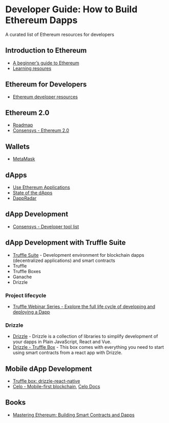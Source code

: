 # Developer Guide: How to Build Ethereum Dapps
A curated list of Ethereum resources for developers

## Introduction to Ethereum
* [A beginner’s guide to Ethereum](https://blog.coinbase.com/a-beginners-guide-to-ethereum-46dd486ceecf)
* [Learning resoures](https://etherscan.io/directory/Learning_Resources)

## Ethereum for Developers
* [Ethereum developer resources](https://ethereum.org/developers)

## Ethereum 2.0
* [Roadmap](https://ethereum.org/en/eth2/)
* [Consensys - Ethereum 2.0](https://consensys.net/knowledge-base/ethereum-2/)

## Wallets
* [MetaMask](https://metamask.io/)

## dApps
* [Use Ethereum Applications](https://ethereum.org/en/dapps/)
* [State of the dApps](https://www.stateofthedapps.com/)
* [DappRadar](https://dappradar.com/)

## dApp Development
* [Consensys - Developer tool list](https://github.com/ConsenSys/ethereum-developer-tools-list)

## dApp Development with Truffle Suite
* [Truffle Suite](https://www.trufflesuite.com/) - Development environment for blockchain dapps (decentralized applications) and smart contracts
* Truffle
* Truffle Boxes
* Ganache
* Drizzle

### Project lifecycle
* [Truffle Webinar Series - Explore the full life cycle of developing and deploying a Dapp](https://www.youtube.com/watch?v=90Don4J1JQQ&list=PLVGaL7nFtvpDkyUHxosj_xb4GBnOnRo7z)

### Drizzle
* [Drizzle](https://github.com/trufflesuite/drizzle) - Drizzle is a collection of libraries to simplify development of your dapps in Plain JavaScript, React and Vue.
* [Drizzle - Truffle Box](https://www.trufflesuite.com/boxes/drizzle) - This box comes with everything you need to start using smart contracts from a react app with Drizzle. 

## Mobile dApp Development
* [Truffle box: drizzle-react-native](https://www.trufflesuite.com/boxes/drizzle-react-native)
* [Celo - Mobile-first blockchain](https://celo.org/), [Celo Docs](https://docs.celo.org/v/master/developer-guide/overview/introduction)

## Books
* [Mastering Ethereum: Building Smart Contracts and Dapps](https://github.com/ethereumbook/ethereumbook)





